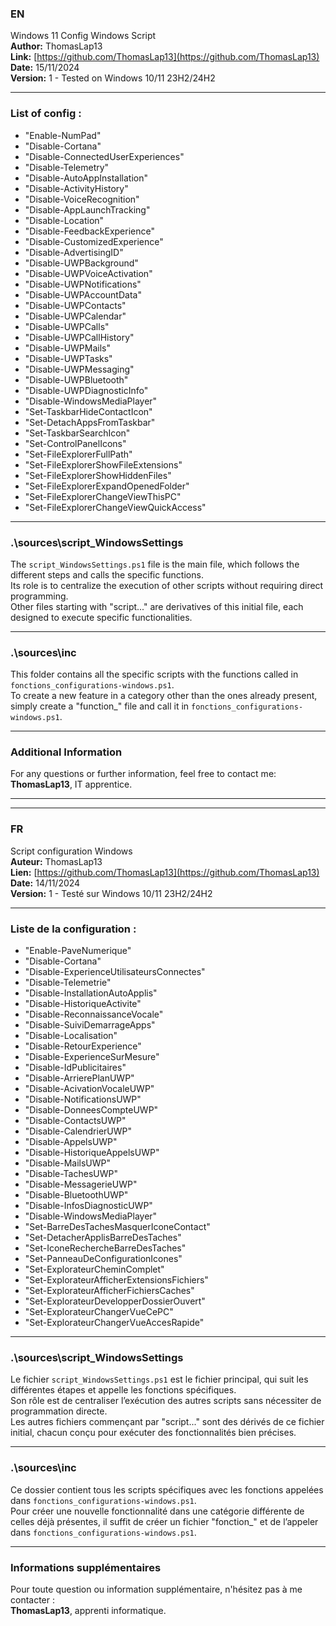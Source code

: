 ﻿### EN

Windows 11 Config Windows Script  
**Author:** ThomasLap13  
**Link:** [https://github.com/ThomasLap13](https://github.com/ThomasLap13)  
**Date:** 15/11/2024  
**Version:** 1 - Tested on Windows 10/11 23H2/24H2  

---

### List of config :

- "Enable-NumPad"
- "Disable-Cortana"
- "Disable-ConnectedUserExperiences"
- "Disable-Telemetry"
- "Disable-AutoAppInstallation"
- "Disable-ActivityHistory"
- "Disable-VoiceRecognition"
- "Disable-AppLaunchTracking"
- "Disable-Location"
- "Disable-FeedbackExperience"
- "Disable-CustomizedExperience"
- "Disable-AdvertisingID"
- "Disable-UWPBackground"
- "Disable-UWPVoiceActivation"
- "Disable-UWPNotifications"
- "Disable-UWPAccountData"
- "Disable-UWPContacts"
- "Disable-UWPCalendar"
- "Disable-UWPCalls"
- "Disable-UWPCallHistory"
- "Disable-UWPMails"
- "Disable-UWPTasks"
- "Disable-UWPMessaging"
- "Disable-UWPBluetooth"
- "Disable-UWPDiagnosticInfo"
- "Disable-WindowsMediaPlayer"
- "Set-TaskbarHideContactIcon"
- "Set-DetachAppsFromTaskbar"
- "Set-TaskbarSearchIcon"
- "Set-ControlPanelIcons"
- "Set-FileExplorerFullPath"
- "Set-FileExplorerShowFileExtensions"
- "Set-FileExplorerShowHiddenFiles"
- "Set-FileExplorerExpandOpenedFolder"
- "Set-FileExplorerChangeViewThisPC"
- "Set-FileExplorerChangeViewQuickAccess" 

---

### .\sources\script_WindowsSettings

The `script_WindowsSettings.ps1` file is the main file, which follows the different steps and calls the specific functions.  
Its role is to centralize the execution of other scripts without requiring direct programming.  
Other files starting with "script..." are derivatives of this initial file, each designed to execute specific functionalities.

---

### .\sources\inc

This folder contains all the specific scripts with the functions called in `fonctions_configurations-windows.ps1`.  
To create a new feature in a category other than the ones already present, simply create a "function_" file and call it in `fonctions_configurations-windows.ps1`.

---

### Additional Information

For any questions or further information, feel free to contact me:  
**ThomasLap13**, IT apprentice.

---
---

### FR

Script configuration Windows  
**Auteur:** ThomasLap13  
**Lien:** [https://github.com/ThomasLap13](https://github.com/ThomasLap13)  
**Date:** 14/11/2024  
**Version:** 1 - Testé sur Windows 10/11 23H2/24H2  

---

### Liste de la configuration :

- "Enable-PaveNumerique"  
- "Disable-Cortana"  
- "Disable-ExperienceUtilisateursConnectes"  
- "Disable-Telemetrie"  
- "Disable-InstallationAutoApplis"  
- "Disable-HistoriqueActivite"  
- "Disable-ReconnaissanceVocale"  
- "Disable-SuiviDemarrageApps"  
- "Disable-Localisation"  
- "Disable-RetourExperience"  
- "Disable-ExperienceSurMesure"  
- "Disable-IdPublicitaires"  
- "Disable-ArrierePlanUWP"  
- "Disable-AcivationVocaleUWP"  
- "Disable-NotificationsUWP"  
- "Disable-DonneesCompteUWP"  
- "Disable-ContactsUWP"  
- "Disable-CalendrierUWP"  
- "Disable-AppelsUWP"  
- "Disable-HistoriqueAppelsUWP"  
- "Disable-MailsUWP"  
- "Disable-TachesUWP"  
- "Disable-MessagerieUWP"  
- "Disable-BluetoothUWP"  
- "Disable-InfosDiagnosticUWP"  
- "Disable-WindowsMediaPlayer"  
- "Set-BarreDesTachesMasquerIconeContact"  
- "Set-DetacherApplisBarreDesTaches"  
- "Set-IconeRechercheBarreDesTaches"  
- "Set-PanneauDeConfigurationIcones"  
- "Set-ExplorateurCheminComplet"  
- "Set-ExplorateurAfficherExtensionsFichiers"  
- "Set-ExplorateurAfficherFichiersCaches"  
- "Set-ExplorateurDevelopperDossierOuvert"  
- "Set-ExplorateurChangerVueCePC"  
- "Set-ExplorateurChangerVueAccesRapide"   

---

### .\sources\script_WindowsSettings

Le fichier `script_WindowsSettings.ps1` est le fichier principal, qui suit les différentes étapes et appelle les fonctions spécifiques.  
Son rôle est de centraliser l’exécution des autres scripts sans nécessiter de programmation directe.  
Les autres fichiers commençant par "script..." sont des dérivés de ce fichier initial, chacun conçu pour exécuter des fonctionnalités bien précises.

---

### .\sources\inc

Ce dossier contient tous les scripts spécifiques avec les fonctions appelées dans `fonctions_configurations-windows.ps1`.  
Pour créer une nouvelle fonctionnalité dans une catégorie différente de celles déjà présentes, il suffit de créer un fichier "fonction_" et de l’appeler dans `fonctions_configurations-windows.ps1`.

---

### Informations supplémentaires

Pour toute question ou information supplémentaire, n'hésitez pas à me contacter :  
**ThomasLap13**, apprenti informatique.
